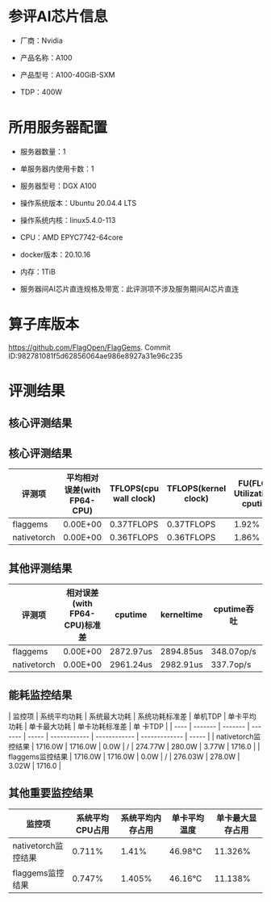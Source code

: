 # 参评AI芯片信息

* 厂商：Nvidia


* 产品名称：A100
* 产品型号：A100-40GiB-SXM
* TDP：400W

# 所用服务器配置

* 服务器数量：1


* 单服务器内使用卡数：1
* 服务器型号：DGX A100
* 操作系统版本：Ubuntu 20.04.4 LTS
* 操作系统内核：linux5.4.0-113
* CPU：AMD EPYC7742-64core
* docker版本：20.10.16
* 内存：1TiB
* 服务器间AI芯片直连规格及带宽：此评测项不涉及服务期间AI芯片直连

# 算子库版本

https://github.com/FlagOpen/FlagGems. Commit ID:982781081f5d62856064ae986e8927a31e96c235

# 评测结果

## 核心评测结果
## 核心评测结果

| 评测项  | 平均相对误差(with FP64-CPU) | TFLOPS(cpu wall clock) | TFLOPS(kernel clock) | FU(FLOPS Utilization)-cputime | FU-kerneltime |
| ---- | -------------- | -------------- | ------------ | ------ | ----- |
| flaggems | 0.00E+00    | 0.37TFLOPS       | 0.37TFLOPS        | 1.92% | 1.9% |
| nativetorch | 0.00E+00    | 0.36TFLOPS      | 0.36TFLOPS      | 1.86%      | 1.85%    |

## 其他评测结果

| 评测项  | 相对误差(with FP64-CPU)标准差 | cputime | kerneltime | cputime吞吐 | kerneltime吞吐 | 无预热时延 | 预热后时>延 |
| ---- | -------------- | -------------- | ------------ | ------------ | -------------- | -------------- | ------------ |
| flaggems | 0.00E+00    | 2872.97us       | 2894.85us        | 348.07op/s | 345.44op/s | 715679.85us | 2927.86us |
| nativetorch | 0.00E+00    | 2961.24us       | 2982.91us        | 337.7op/s | 335.24op/s | 3189.87us | 2980.2us |

## 能耗监控结果

| 监控项  | 系统平均功耗  | 系统最大功耗  | 系统功耗标准差 | 单机TDP | 单卡平均功耗 | 单卡最大功耗 | 单卡功耗标准差 | 单
卡TDP |
| ---- | ------- | ------- | ------- | ----- | ------------ | ------------ | ------------- | ----- |
| nativetorch监控结果 | 1716.0W | 1716.0W | 0.0W   | /     | 274.77W       | 280.0W      | 3.77W        | 1716.0  |
| flaggems监控结果 | 1716.0W | 1716.0W | 0.0W   | /     | 276.03W       | 278.0W      | 3.02W        | 1716.0  |

## 其他重要监控结果

| 监控项  | 系统平均CPU占用 | 系统平均内存占用 | 单卡平均温度 | 单卡最大显存占用 |
| ---- | --------- | -------- | ------------ | -------------- |
| nativetorch监控结果 | 0.711%    | 1.41%   | 46.98°C       | 11.326%        |
| flaggems监控结果 | 0.747%    | 1.405%   | 46.16°C       | 11.138%        |
